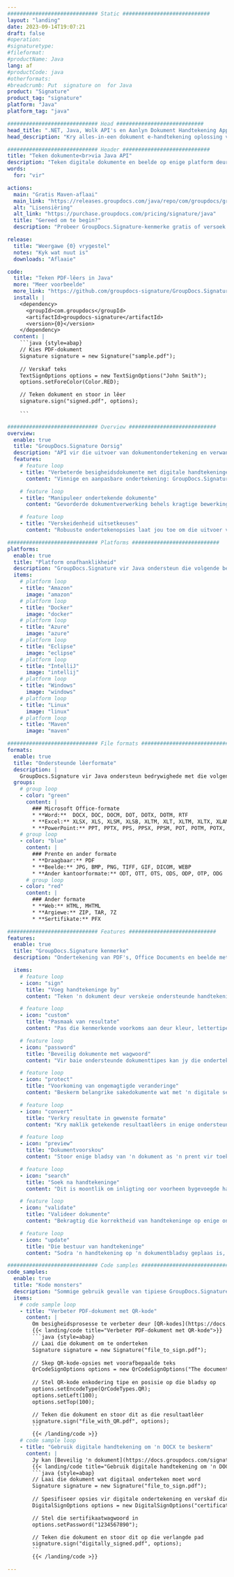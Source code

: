 ```yaml
---
############################# Static ############################
layout: "landing"
date: 2023-09-14T19:07:21
draft: false
#operation: 
#signaturetype: 
#fileformat: 
#productName: Java
lang: af
#productCode: java
#otherformats: 
#breadcrumb: Put  signature on  for Java
product: "Signature"
product_tag: "signature"
platform: "Java"
platform_tag: "java"

############################# Head ############################
head_title: ".NET, Java, Wolk API's en Aanlyn Dokument Handtekening Apps"
head_description: "Kry alles-in-een dokument e-handtekening oplossing vir .NET, Java en wolk-gebaseerde toepassings. Teken algemene dokumentformate aanlyn met 'n eenvoudige sleep-en-losfunksie"

############################# Header ############################
title: "Teken dokumente<br>via Java API"
description: "Teken digitale dokumente en beelde op enige platform deur ons buigsame API's en toepassingsgebaseerde oplossings vir programmeerders en eindgebruikers te gebruik."
words:
  for: "vir"

actions:
  main: "Gratis Maven-aflaai"
  main_link: "https://releases.groupdocs.com/java/repo/com/groupdocs/groupdocs-signature/"
  alt: "Lisensiëring"
  alt_link: "https://purchase.groupdocs.com/pricing/signature/java"
  title: "Gereed om te begin?"
  description: "Probeer GroupDocs.Signature-kenmerke gratis of versoek 'n lisensie"

release:
  title: "Weergawe {0} vrygestel"
  notes: "Kyk wat nuut is"
  downloads: "Aflaaie"

code:
  title: "Teken PDF-lêers in Java"
  more: "Meer voorbeelde"
  more_link: "https://github.com/groupdocs-signature/GroupDocs.Signature-for-Java"
  install: |
    <dependency>
      <groupId>com.groupdocs</groupId>
      <artifactId>groupdocs-signature</artifactId>
      <version>{0}</version>
    </dependency>
  content: |
    ```java {style=abap}  
    // Kies PDF-dokument
    Signature signature = new Signature("sample.pdf");
    
    // Verskaf teks
    TextSignOptions options = new TextSignOptions("John Smith");
    options.setForeColor(Color.RED);

    // Teken dokument en stoor in lêer
    signature.sign("signed.pdf", options);
    
    ```

############################# Overview ############################
overview:
  enable: true
  title: "GroupDocs.Signature Oorsig"
  description: "API vir die uitvoer van dokumentondertekening en verwante bewerkings in Java-toepassings"
  features:
    # feature loop
    - title: "Verbeterde besigheidsdokumente met digitale handtekeninge in Java"
      content: "Vinnige en aanpasbare ondertekening: GroupDocs.Signature vir Java bied 'n wye reeks digitale handtekeningopsies vir PDF's, beelde en Office-dokumente. Jy kan teks, strepieskodes, QR-kodes, digitale sertifikate, prente of versteekte metadata gebruik. Die dokumentverwerking is vinnig en doeltreffend."

    # feature loop
    - title: "Manipuleer ondertekende dokumente"
      content: "Gevorderde dokumentverwerking behels kragtige bewerkings op ondertekende dokumente deur GroupDocs.Signature vir Java te gebruik. U kan handtekeninge wat by besigheidsdokumente gevoeg is soek en bekragtig met behulp van verskeie nuttige kriteria. Daarbenewens kan jy toegang tot gedetailleerde inligting oor die dokument kry of voorskoubeelde van sy bladsye kry."

    # feature loop
    - title: "Verskeidenheid uitsetkeuses"
      content: "Robuuste ondertekenopsies laat jou toe om die uitvoer vir dokumente wat met GroupDocs.Signature vir Java onderteken is, aan te pas. Jy kan enige handtekening presies op enige dokumentbladsy posisioneer en die voorkoms daarvan op verskeie maniere instel. Die Java API ondersteun die stoor van ondertekende besigheidsdokumente in talle ondersteunde formate en bied opsies om dit met wagwoorde te beveilig."

############################# Platforms ############################
platforms:
  enable: true
  title: "Platform onafhanklikheid"
  description: "GroupDocs.Signature vir Java ondersteun die volgende bedryfstelsels, raamwerke en pakketbestuurders"
  items:
    # platform loop
    - title: "Amazon"
      image: "amazon"
    # platform loop
    - title: "Docker"
      image: "docker"
    # platform loop
    - title: "Azure"
      image: "azure"
    # platform loop
    - title: "Eclipse"
      image: "eclipse"
    # platform loop
    - title: "IntelliJ"
      image: "intellij"
    # platform loop
    - title: "Windows"
      image: "windows"
    # platform loop
    - title: "Linux"
      image: "linux"
    # platform loop
    - title: "Maven"
      image: "maven"

############################# File formats ############################
formats:
  enable: true
  title: "Ondersteunde lêerformate"
  description: |
    GroupDocs.Signature vir Java ondersteun bedrywighede met die volgende [lêerformate](https://docs.groupdocs.com/signature/java/supported-document-formats/).
  groups:
    # group loop
    - color: "green"
      content: |
        ### Microsoft Office-formate
        * **Word:**  DOCX, DOC, DOCM, DOT, DOTX, DOTM, RTF
        * **Excel:** XLSX, XLS, XLSM, XLSB, XLTM, XLT, XLTM, XLTX, XLAM, SXC, SpreadsheetML
        * **PowerPoint:** PPT, PPTX, PPS, PPSX, PPSM, POT, POTM, POTX, PPTM
    # group loop
    - color: "blue"
      content: |
        ### Prente en ander formate
        * **Draagbaar:** PDF
        * **Beelde:** JPG, BMP, PNG, TIFF, GIF, DICOM, WEBP
        * **Ander kantoorformate:** ODT, OTT, OTS, ODS, ODP, OTP, ODG
      # group loop
    - color: "red"
      content: |
        ### Ander formate
        * **Web:** HTML, MHTML
        * **Argiewe:** ZIP, TAR, 7Z
        * **Sertifikate:** PFX

############################# Features ############################
features:
  enable: true
  title: "GroupDocs.Signature kenmerke"
  description: "Ondertekening van PDF's, Office Documents en beelde met digitale handtekeninge"

  items:
    # feature loop
    - icon: "sign"
      title: "Voeg handtekeninge by"
      content: "Teken 'n dokument deur verskeie ondersteunde handtekeningtipes te gebruik deur 'n digitale handtekening presies op enige posisie op enige bladsy te plaas."

    # feature loop
    - icon: "custom"
      title: "Pasmaak van resultate"
      content: "Pas die kenmerkende voorkoms aan deur kleur, lettertipe, rand, rotasie en ander kenmerke aan te pas om die gewenste resultaat te bereik."

    # feature loop
    - icon: "password"
      title: "Beveilig dokumente met wagwoord"
      content: "Vir baie ondersteunde dokumenttipes kan jy die ondertekende dokument met 'n wagwoord beskerm."

    # feature loop
    - icon: "protect"
      title: "Voorkoming van ongemagtigde veranderinge"
      content: "Beskerm belangrike sakedokumente wat met 'n digitale sertifikaat onderteken is teen ongemagtigde wysigings."

    # feature loop
    - icon: "convert"
      title: "Verkry resultate in gewenste formate"
      content: "Kry maklik getekende resultaatlêers in enige ondersteunde formaat. Jy kan ook moeiteloos MS Word-dokumente na PDF omskakel."

    # feature loop
    - icon: "preview"
      title: "Dokumentvoorskou"
      content: "Stoor enige bladsy van 'n dokument as 'n prent vir toekomstige verwerking."

    # feature loop
    - icon: "search"
      title: "Soek na handtekeninge"
      content: "Dit is moontlik om inligting oor voorheen bygevoegde handtekeninge in spesifieke dokumente te kry."

    # feature loop
    - icon: "validate"
      title: "Valideer dokumente"
      content: "Bekragtig die korrektheid van handtekeninge op enige ondertekende dokument."

    # feature loop
    - icon: "update"
      title: "Die bestuur van handtekeninge"
      content: "Sodra 'n handtekening op 'n dokumentbladsy geplaas is, kan dit uitgevee, geskuif of opgedateer word soos nodig."

############################# Code samples ############################
code_samples:
  enable: true
  title: "Kode monsters"
  description: "Sommige gebruik gevalle van tipiese GroupDocs.Signature vir Java-bewerkings"
  items:
    # code sample loop
    - title: "Verbeter PDF-dokument met QR-kode"
      content: |
        Om besigheidsprosesse te verbeter deur [QR-kodes](https://docs.groupdocs.com/signature/java/esign-document-with-qr-code-signature/) by spesifieke bladsye van PDF-dokumente by te voeg, kan waardevol wees. Daar is 'n voorbeeld van hoe om 'n QR-kode by te voeg deur GroupDocs.Signature vir Java te gebruik.
        {{< landing/code title="Verbeter PDF-dokument met QR-kode">}}
        ```java {style=abap}
        // Laai die dokument om te onderteken
        Signature signature = new Signature("file_to_sign.pdf");
        
        // Skep QR-kode-opsies met voorafbepaalde teks
        QrCodeSignOptions options = new QrCodeSignOptions("The document is approved by John Smith");
        
        // Stel QR-kode enkodering tipe en posisie op die bladsy op
        options.setEncodeType(QrCodeTypes.QR);
        options.setLeft(100);
        options.setTop(100);

        // Teken die dokument en stoor dit as die resultaatlêer
        signature.sign("file_with_QR.pdf", options);
        ```
        {{< /landing/code >}}
    # code sample loop
    - title: "Gebruik digitale handtekening om 'n DOCX te beskerm"
      content: |
        Jy kan [Beveilig 'n dokument](https://docs.groupdocs.com/signature/java/esign-document-with-digital-signature/) met persoonlike of korporatiewe handtekeninge wat as digitale sertifikate gestoor is. Dokumente wat met sertifikaat beveilig is, kan nie verander word sonder om die handtekening ongeldig te maak nie.
        {{< landing/code title="Gebruik digitale handtekening om 'n DOCX te beskerm">}}
        ```java {style=abap}   
        // Laai die dokument wat digitaal onderteken moet word
        Signature signature = new Signature("file_to_sign.pdf");
        
        // Spesifiseer opsies vir digitale ondertekening en verskaf die pad na die sertifikaatlêer
        DigitalSignOptions options = new DigitalSignOptions("certificate.pfx");

        // Stel die sertifikaatwagwoord in
        options.setPassword("1234567890");

        // Teken die dokument en stoor dit op die verlangde pad
        signature.sign("digitally_signed.pdf", options);
        ```
        {{< /landing/code >}}

---
```

